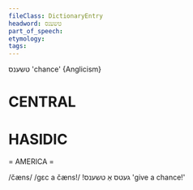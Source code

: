 ```yaml
---
fileClass: DictionaryEntry
headword: טשענס
part_of_speech: 
etymology: 
tags: 
---
```

טשענס
'chance'
{Anglicism}

CENTRAL
========

HASIDIC
=======
= AMERICA = 

/čæns/
/gɛc a čæns!/ !געטס אַ טשענס 'give a chance!'